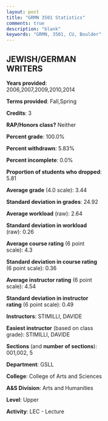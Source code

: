 ```yaml
---
layout: post
title: "GRMN 3501 Statistics"
comments: true
description: "blank"
keywords: "GRMN, 3501, CU, Boulder"
--- 
```

<head>
<script src="https://ajax.googleapis.com/ajax/libs/jquery/2.1.3/jquery.min.js"></script>
<script src="https://dl.dropboxusercontent.com/s/pc42nxpaw1ea4o9/highcharts.js?dl=0"></script>
<!-- <script src="../assets/js/highcharts.js"></script> -->
<style type="text/css">@font-face {
	font-family: "Bebas Neue";
	src: url(https://www.filehosting.org/file/details/544349/BebasNeue%20Regular.otf) format("opentype");
	}
	h1.Bebas { 
		font-family: "Bebas Neue", Verdana, Tahoma;
	}
</style>
</head>
<body>
	<div id="container" style="float: right; width: 45%; height: 88%; margin-left: 2.5%; margin-right: 2.5%;"></div>
	<script language="JavaScript">
		$(document).ready(function() {
		var chart = {type: 'column'};
		var title = {text: 'Grade Distribution'};
		var xAxis = {categories: ['A','B','C','D','F'],crosshair: true};
		var yAxis = {min: 0,title: {text: 'Percentage'}};
		var tooltip = {headerFormat: '<center><b><span style="font-size:20px">{point.key}</span></b></center>',
		               pointFormat: '<td style="padding:0"><b>{point.y:.1f}%</b></td>',
		               footerFormat: '</table>',shared: true,useHTML: true};
		var plotOptions = {column: {pointPadding: 0.0,borderWidth: 0}};  
		var credits = {enabled: false};var series= [{name: 'Percent',data: [59.88,27.78,9.26,0.62,2.47,]}];
		var json = {};
		json.chart = chart;
		json.title = title;
		json.tooltip = tooltip;
		json.xAxis = xAxis;
		json.yAxis = yAxis;  
		json.series = series;
		json.plotOptions = plotOptions;  
		json.credits = credits;
		$('#container').highcharts(json);
	});
	</script>
</body>
			   
## JEWISH/GERMAN WRITERS

**Years provided**: 2006,2007,2009,2010,2014

**Terms provided**: Fall,Spring

**Credits**: 3

**RAP/Honors class?** Neither

**Percent grade**: 100.0%

**Percent withdrawn**: 5.83%

**Percent incomplete**: 0.0%

**Proportion of students who dropped**: 5.81

**Average grade** (4.0 scale): 3.44

**Standard deviation in grades**: 24.92

**Average workload** (raw): 2.64

**Standard deviation in workload** (raw): 0.26

**Average course rating** (6 point scale): 4.3

**Standard deviation in course rating** (6 point scale): 0.36

**Average instructor rating** (6 point scale): 4.54

**Standard deviation in instructor rating** (6 point scale): 0.49

**Instructors**: STIMILLI, DAVIDE

**Easiest instructor** (based on class grade): STIMILLI, DAVIDE

**Sections** (and **number of sections**): 001,002, 5

**Department**: GSLL

**College**: College of Arts and Sciences

**A&S Division**: Arts and Humanities

**Level**: Upper

**Activity**: LEC - Lecture